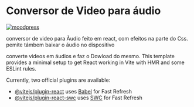 # Conversor de Video para áudio 
[![moodpress](https://img.shields.io/badge/website-000000?style=for-the-badge&logo=About.me&logoColor=white)](https://conversor-de-video-para-audio.netlify.app/)

conversor de video para Àudio feito em react, com efeitos na parte do Css.
pemite támbem baixar o áudio no dispositivo


converte videos em áudios e faz o Dowload do mesmo.
This template provides a minimal setup to get React working in Vite with HMR and some ESLint rules.

Currently, two official plugins are available:

- [@vitejs/plugin-react](https://github.com/vitejs/vite-plugin-react/blob/main/packages/plugin-react/README.md) uses [Babel](https://babeljs.io/) for Fast Refresh
- [@vitejs/plugin-react-swc](https://github.com/vitejs/vite-plugin-react-swc) uses [SWC](https://swc.rs/) for Fast Refresh

